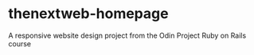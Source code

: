# thenextweb-homepage
A responsive website design project from the Odin Project Ruby on Rails course
